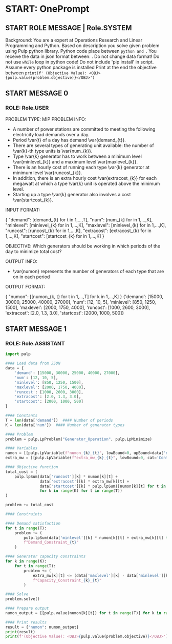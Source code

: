 # START: OnePrompt 
## START ROLE MESSAGE | Role.SYSTEM 
Background: You are a expert at Operations Research and Linear Programming and Python. Based on description you solve given problem using Pulp python library. Python code place between ```python and ```. You receive the data in json format between: <DATA></DATA>. Do not change data format! Do not use `while` loop in python code! Do not include 'pip install' in script. Assume every python package is installed Print at the end the objective between <OBJ></OBJ> `print(f' (Objective Value): <OBJ>{pulp.value(problem.objective)}</OBJ>')`  
## START MESSAGE 0 
### ROLE: Role.USER
<DESCRIPTION>
PROBLEM TYPE: MIP
PROBLEM INFO:

- A number of power stations are committed to meeting the following electricity load demands over a day.
- Period \var{t} of a day has demand \var{demand_{t}}.
- There are several types of generating unit available: the number of \var{k}-th type units is \var{num_{k}}.
- Type \var{k} generator has to work between a minimum level \var{minlevel_{k}} and a maximum level \var{maxlevel_{k}}. 
- There is an hourly cost of running each type \var{k} generator at minimum level \var{runcost_{k}}. 
- In addition, there is an extra hourly cost \var{extracost_{k}} for each megawatt at which a type \var{k} unit is operated above the minimum level. 
- Starting up a type \var{k} generator also involves a cost \var{startcost_{k}}.


INPUT FORMAT:

{
    "demand": [demand_{t} for t in 1,...,T],
    "num": [num_{k} for in 1,...,K],
    "minlevel": [minlevel_{k} for in 1,...,K],
    "maxlevel": [minlevel_{k} for in 1,...,K],
    "runcost": [runcost_{k} for in 1,...,K],
    "extracost": [extracost_{k} for in 1,...,K],
    "startcost": [startcost_{k} for in 1,...,K]
}


OBJECTIVE: Which generators should be working in which periods of the day to minimize total cost?

OUTPUT INFO:

- \var{numon} represents the number of generators of each type that are on in each period

OUTPUT FORMAT:

{
    "numon": [[numon_{k, t} for t in 1,...,T] for k in 1,...,K]
}
</DESCRIPTION>
<DATA>
{'demand': [15000, 30000, 25000, 40000, 27000], 'num': [12, 10, 5], 'minlevel': [850, 1250, 1500], 'maxlevel': [2000, 1750, 4000], 'runcost': [1000, 2600, 3000], 'extracost': [2.0, 1.3, 3.0], 'startcost': [2000, 1000, 500]}</DATA>


## START MESSAGE 1 
### ROLE: Role.ASSISTANT
```python
import pulp

#### Load data from JSON
data = {
    'demand': [15000, 30000, 25000, 40000, 27000],
    'num': [12, 10, 5],
    'minlevel': [850, 1250, 1500],
    'maxlevel': [2000, 1750, 4000],
    'runcost': [1000, 2600, 3000],
    'extracost': [2.0, 1.3, 3.0],
    'startcost': [2000, 1000, 500]
}

#### Constants
T = len(data['demand'])  #### Number of periods
K = len(data['num'])  #### Number of generator types

#### Problem
problem = pulp.LpProblem("Generator_Operation", pulp.LpMinimize)

#### Variables
numon = [[pulp.LpVariable(f"numon_{k}_{t}", lowBound=0, upBound=data['num'][k], cat='Integer') for t in range(T)] for k in range(K)]
extra_mw = [[pulp.LpVariable(f"extra_mw_{k}_{t}", lowBound=0, cat='Continuous') for t in range(T)] for k in range(K)]

#### Objective function
total_cost = (
    pulp.lpSum(data['runcost'][k] * numon[k][t] +
               data['extracost'][k] * extra_mw[k][t] +
               data['startcost'][k] * pulp.lpSum([numon[k][t] for t in range(T)])
               for k in range(K) for t in range(T))
)

problem += total_cost

#### Constraints

#### Demand satisfaction
for t in range(T):
    problem += (
        pulp.lpSum(data['minlevel'][k] * numon[k][t] + extra_mw[k][t] for k in range(K)) >= data['demand'][t],
        f"Demand_Constraint_{t}"
    )

#### Generator capacity constraints
for k in range(K):
    for t in range(T):
        problem += (
            extra_mw[k][t] <= (data['maxlevel'][k] - data['minlevel'][k]) * numon[k][t],
            f"Capacity_Constraint_{k}_{t}"
        )

#### Solve
problem.solve()

#### Prepare output
numon_output = [[pulp.value(numon[k][t]) for t in range(T)] for k in range(K)]

#### Print results
result = {"numon": numon_output}
print(result)
print(f'(Objective Value): <OBJ>{pulp.value(problem.objective)}</OBJ>')
```

